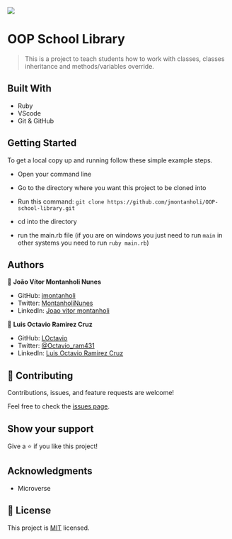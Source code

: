 ![](https://img.shields.io/badge/Microverse-blueviolet)

# OOP School Library

> This is a project to teach students how to work with classes, classes inheritance and methods/variables override.

## Built With

- Ruby
- VScode
- Git & GitHub

## Getting Started

To get a local copy up and running follow these simple example steps.

- Open your command line

- Go to the directory where you want this project to be cloned into

- Run this command:
  `git clone https://github.com/jmontanholi/OOP-school-library.git`

- cd into the directory

- run the main.rb file (if you are on windows you just need to run `main` in other systems you need to run `ruby main.rb`)
## Authors

👤 **João Vítor Montanholi Nunes**

- GitHub: [jmontanholi](https://github.com/jmontanholi)
- Twitter: [MontanholiNunes](https://twitter.com/MontanholiNunes)
- LinkedIn: [Joao vitor montanholi](https://www.linkedin.com/in/joaovitormontanholi/)

👤 **Luis Octavio Ramirez Cruz**

- GitHub: [LOctavio](https://github.com/LOctavio)
- Twitter: [@Octavio_ram431](https://twitter.com/Octavio_ram431)
- LinkedIn: [Luis Octavio Ramirez Cruz](https://www.linkedin.com/in/luis-octavio-ramirez-cruz/)

## 🤝 Contributing

Contributions, issues, and feature requests are welcome!

Feel free to check the [issues page](../../issues/).

## Show your support

Give a ⭐️ if you like this project!

## Acknowledgments

- Microverse

## 📝 License

This project is [MIT](./MIT.md) licensed.
